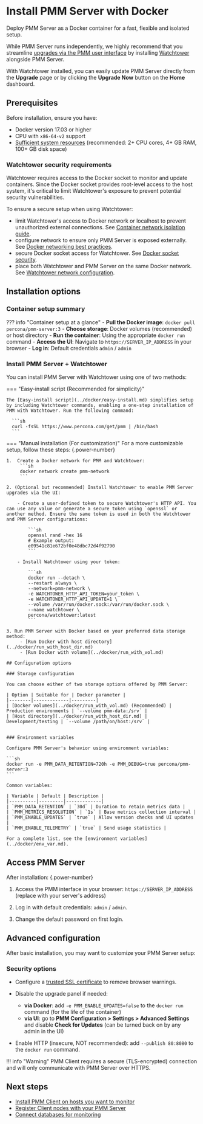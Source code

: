 # Install PMM Server with Docker

Deploy PMM Server as a Docker container for a fast, flexible and isolated setup. 

While PMM Server runs independently, we highly recommend that you streamline [upgrades via the PMM user interface](../../../../pmm-upgrade/ui_upgrade.md) by installing [Watchtower](https://containrrr.dev/watchtower/) alongside PMM Server. 

With Watchtower installed, you can easily update PMM Server directly from the **Upgrade** page or by clicking the **Upgrade Now** button on the **Home** dashboard.

## Prerequisites
Before installation, ensure you have:

- Docker version 17.03 or higher
- CPU with `x86-64-v2` support
- [Sufficient system resources](../../../plan-pmm-installation/hardware_and_system.md) (recommended: 2+ CPU cores, 4+ GB RAM, 100+ GB disk space)

### Watchtower security requirements

Watchtower requires access to the Docker socket to monitor and update containers. Since the Docker socket provides root-level access to the host system, it's critical to limit Watchtower's exposure to prevent potential security vulnerabilities.

To ensure a secure setup when using Watchtower:
 
 - limit Watchtower's access to Docker network or localhost to prevent unauthorized external connections. See [Container network isolation guide](https://docs.docker.com/network/drivers/bridge/#use-user-defined-bridge-networks).
 - configure network to ensure only PMM Server is exposed externally. See [Docker networking best practices](https://docs.docker.com/network/bridge/#manage-a-user-defined-bridge).
 - secure Docker socket access for Watchtower. See [Docker socket security](https://docs.docker.com/engine/security/security/#docker-daemon-attack-surface).
 - place both Watchtower and PMM Server on the same Docker network. See [Watchtower network configuration](https://containrrr.dev/watchtower/usage-overview/#docker_host).

## Installation options

### Container setup summary

??? info "Container setup at a glance"
    - **Pull the Docker image**: `docker pull percona/pmm-server:3`
    - **Choose storage**: Docker volumes (recommended) or host directory
    - **Run the container**: Using the appropriate `docker run` command
    - **Access the UI**: Navigate to `https://SERVER_IP_ADDRESS` in your browser
    - **Log in**: Default credentials `admin` / `admin`

### Install PMM Server + Watchtower

You can install PMM Server with Watchtower using one of two methods:


=== "Easy-install script (Recommended for simplicity)"

    The [Easy-install script](../docker/easy-install.md) simplifies setup by including Watchtower commands, enabling a one-step installation of PMM with Watchtower. Run the following command:

      ```sh
      curl -fsSL https://www.percona.com/get/pmm | /bin/bash
      ```

=== "Manual installation (For customization)"
    For a more customizable setup, follow these steps:
    {.power-number}
    
    1.  Create a Docker network for PMM and Watchtower:
         ```sh
         docker network create pmm-network
         ``` 

    2. (Optional but recommended) Install Watchtower to enable PMM Server upgrades via the UI:

        - Create a user-defined token to secure Watchtower's HTTP API. You can use any value or generate a secure token using `openssl` or another method. Ensure the same token is used in both the Watchtower and PMM Server configurations:

            ```sh   
            openssl rand -hex 16
            # Example output:
            e09541c81e672bf0e48dbc72d4f92790
            ```
        
        - Install Watchtower using your token: 

            ```sh  
            docker run --detach \
            --restart always \
            --network=pmm-network \
            -e WATCHTOWER_HTTP_API_TOKEN=your_token \
            -e WATCHTOWER_HTTP_API_UPDATE=1 \
            --volume /var/run/docker.sock:/var/run/docker.sock \
            --name watchtower \
            percona/watchtower:latest
            ```

    3. Run PMM Server with Docker based on your preferred data storage method:
         - [Run Docker with host directory](../docker/run_with_host_dir.md)
         - [Run Docker with volume](../docker/run_with_vol.md)

    ## Configuration options

    ### Storage configuration

    You can choose either of two storage options offered by PMM Server:

    | Option | Suitable for | Docker parameter |
    |--------|-------------|---------|
    | [Docker volumes](../docker/run_with_vol.md) (Recommended) | Production environments | `--volume pmm-data:/srv` |
    | [Host directory](../docker/run_with_host_dir.md) | Development/testing | `--volume /path/on/host:/srv` |


    ### Environment variables

    Configure PMM Server's behavior using environment variables:

    ```sh
    docker run -e PMM_DATA_RETENTION=720h -e PMM_DEBUG=true percona/pmm-server:3
    ```

    Common variables:

    | Variable | Default | Description |
    |----------|---------|-------------|
    | `PMM_DATA_RETENTION` | `30d` | Duration to retain metrics data |
    | `PMM_METRICS_RESOLUTION` | `1s` | Base metrics collection interval |
    | `PMM_ENABLE_UPDATES` | `true` | Allow version checks and UI updates |
    | `PMM_ENABLE_TELEMETRY` | `true` | Send usage statistics |

    For a complete list, see the [environment variables](../docker/env_var.md).

## Access PMM Server

After installation:
{.power-number}

1. Access the PMM interface in your browser: `https://SERVER_IP_ADDRESS` (replace with your server's address)

2. Log in with default credentials: `admin` / `admin`. 

3. Change the default password on first login.

## Advanced configuration
After basic installation, you may want to customize your PMM Server setup:

### Security options
- Configure a [trusted SSL certificate](../../../../admin/security/ssl_encryption.md) to remove browser warnings.
- Disable the upgrade panel if needed:

    - **via Docker**:  add `-e PMM_ENABLE_UPDATES=false` to the `docker run` command (for the life of the container)
    - **via UI**: go to **PMM Configuration > Settings > Advanced Settings** and disable **Check for Updates** (can be turned back on by any admin in the UI)

- Enable HTTP (insecure, NOT recommended): add `--publish 80:8080` to the `docker run` command.

!!! info "Warning"
    PMM Client requires a secure (TLS-encrypted) connection and will only communicate with PMM Server over HTTPS.

## Next steps
- [Install PMM Client on hosts you want to monitor](../../../install-pmm-client/index.md)
- [Register Client nodes with your PMM Server](../../../register-client-node/index.md)
- [Connect databases for monitoring](../../../install-pmm-client/connect-database/index.md)